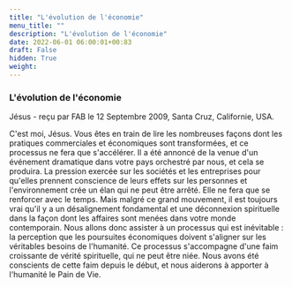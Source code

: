 ```yaml
---
title: "L'évolution de l'économie"
menu_title: ""
description: "L'évolution de l'économie"
date: 2022-06-01 06:00:01+00:83
draft: False
hidden: True
weight:
---
```

### L'évolution de l'économie

Jésus - reçu par FAB le 12 Septembre 2009, Santa Cruz, Californie, USA.

C'est moi, Jésus.
Vous êtes en train de lire les nombreuses façons dont les pratiques commerciales et économiques sont transformées, et ce processus ne fera que s'accélérer.
Il a été annoncé de la venue d'un événement dramatique dans votre pays orchestré par nous, et cela se produira. La pression exercée sur les sociétés et les entreprises pour qu'elles prennent conscience de leurs effets sur les personnes et l'environnement crée un élan qui ne peut être arrêté. Elle ne fera que se renforcer avec le temps. Mais malgré ce grand mouvement, il est toujours vrai qu'il y a un désalignement fondamental et une déconnexion spirituelle dans la façon dont les affaires sont menées dans votre monde contemporain.
Nous allons donc assister à un processus qui est inévitable : la perception que les poursuites économiques doivent s'aligner sur les véritables besoins de l'humanité. Ce processus s'accompagne d'une faim croissante de vérité spirituelle, qui ne peut être niée. Nous avons été conscients de cette faim depuis le début, et nous aiderons à apporter à l'humanité le Pain de Vie.
